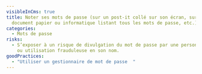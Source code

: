 ```yaml
---
visibleInCms: true
title: Noter ses mots de passe (sur un post-it collé sur son écran, sur un
  document papier ou informatique listant tous les mots de passe, etc.).
categories:
  - Mots de passe
risks:
  - S’exposer à un risque de divulgation du mot de passe par une personne tierce
    ou utilisation frauduleuse en son nom.
goodPractices:
  - "Utiliser un gestionnaire de mot de passe  "
---
```

